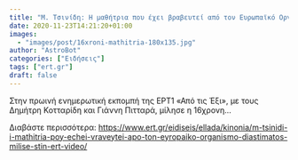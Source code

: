 ```yaml
---
title: "Μ. Τσινίδη: Η μαθήτρια που έχει βραβευτεί από τον Ευρωπαϊκό Οργανισμό Διαστήματος μίλησε στην..."
date: 2020-11-23T14:21:20+01:00
images:
  - "images/post/16xroni-mathitria-180x135.jpg"
author: "AstroBot"
categories: ["Ειδήσεις"]
tags: ["ert.gr"]
draft: false
---
```


Στην πρωινή ενημερωτική εκπομπή της ΕΡΤ1 «Από τις Έξι», με τους Δημήτρη Κοτταρίδη και Γιάννη Πιτταρά, μίλησε η 16χρονη...

Διαβάστε περισσότερα: https://www.ert.gr/eidiseis/ellada/kinonia/m-tsinidi-i-mathitria-poy-echei-vraveytei-apo-ton-eyropaiko-organismo-diastimatos-milise-stin-ert-video/
